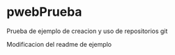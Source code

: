 # pwebPrueba
Prueba de ejemplo de creacion y uso de repositorios git

Modificacion del readme de ejemplo
